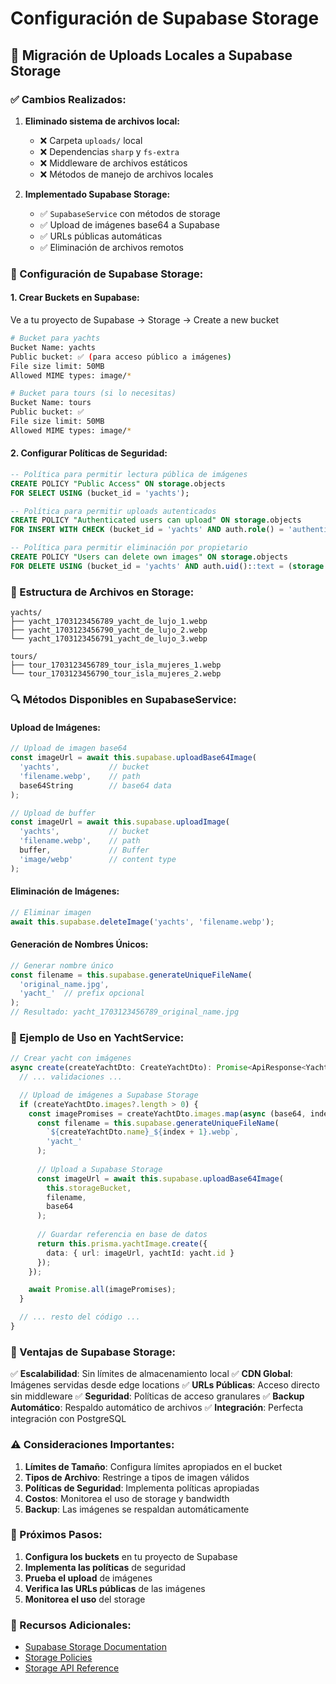 # Configuración de Supabase Storage

## 🚀 **Migración de Uploads Locales a Supabase Storage**

### **✅ Cambios Realizados:**

1. **Eliminado sistema de archivos local:**
   - ❌ Carpeta `uploads/` local
   - ❌ Dependencias `sharp` y `fs-extra`
   - ❌ Middleware de archivos estáticos
   - ❌ Métodos de manejo de archivos locales

2. **Implementado Supabase Storage:**
   - ✅ `SupabaseService` con métodos de storage
   - ✅ Upload de imágenes base64 a Supabase
   - ✅ URLs públicas automáticas
   - ✅ Eliminación de archivos remotos

### **🔧 Configuración de Supabase Storage:**

#### **1. Crear Buckets en Supabase:**

Ve a tu proyecto de Supabase → Storage → Create a new bucket

```bash
# Bucket para yachts
Bucket Name: yachts
Public bucket: ✅ (para acceso público a imágenes)
File size limit: 50MB
Allowed MIME types: image/*

# Bucket para tours (si lo necesitas)
Bucket Name: tours
Public bucket: ✅
File size limit: 50MB
Allowed MIME types: image/*
```

#### **2. Configurar Políticas de Seguridad:**

```sql
-- Política para permitir lectura pública de imágenes
CREATE POLICY "Public Access" ON storage.objects
FOR SELECT USING (bucket_id = 'yachts');

-- Política para permitir uploads autenticados
CREATE POLICY "Authenticated users can upload" ON storage.objects
FOR INSERT WITH CHECK (bucket_id = 'yachts' AND auth.role() = 'authenticated');

-- Política para permitir eliminación por propietario
CREATE POLICY "Users can delete own images" ON storage.objects
FOR DELETE USING (bucket_id = 'yachts' AND auth.uid()::text = (storage.foldername(name))[1]);
```

### **📁 Estructura de Archivos en Storage:**

```
yachts/
├── yacht_1703123456789_yacht_de_lujo_1.webp
├── yacht_1703123456790_yacht_de_lujo_2.webp
└── yacht_1703123456791_yacht_de_lujo_3.webp

tours/
├── tour_1703123456789_tour_isla_mujeres_1.webp
└── tour_1703123456790_tour_isla_mujeres_2.webp
```

### **🔍 Métodos Disponibles en SupabaseService:**

#### **Upload de Imágenes:**
```typescript
// Upload de imagen base64
const imageUrl = await this.supabase.uploadBase64Image(
  'yachts',           // bucket
  'filename.webp',    // path
  base64String        // base64 data
);

// Upload de buffer
const imageUrl = await this.supabase.uploadImage(
  'yachts',           // bucket
  'filename.webp',    // path
  buffer,             // Buffer
  'image/webp'        // content type
);
```

#### **Eliminación de Imágenes:**
```typescript
// Eliminar imagen
await this.supabase.deleteImage('yachts', 'filename.webp');
```

#### **Generación de Nombres Únicos:**
```typescript
// Generar nombre único
const filename = this.supabase.generateUniqueFileName(
  'original_name.jpg',
  'yacht_'  // prefix opcional
);
// Resultado: yacht_1703123456789_original_name.jpg
```

### **📝 Ejemplo de Uso en YachtService:**

```typescript
// Crear yacht con imágenes
async create(createYachtDto: CreateYachtDto): Promise<ApiResponse<Yacht>> {
  // ... validaciones ...

  // Upload de imágenes a Supabase Storage
  if (createYachtDto.images?.length > 0) {
    const imagePromises = createYachtDto.images.map(async (base64, index) => {
      const filename = this.supabase.generateUniqueFileName(
        `${createYachtDto.name}_${index + 1}.webp`,
        'yacht_'
      );
      
      // Upload a Supabase Storage
      const imageUrl = await this.supabase.uploadBase64Image(
        this.storageBucket,
        filename,
        base64
      );
      
      // Guardar referencia en base de datos
      return this.prisma.yachtImage.create({
        data: { url: imageUrl, yachtId: yacht.id }
      });
    });

    await Promise.all(imagePromises);
  }

  // ... resto del código ...
}
```

### **🎯 Ventajas de Supabase Storage:**

✅ **Escalabilidad**: Sin límites de almacenamiento local
✅ **CDN Global**: Imágenes servidas desde edge locations
✅ **URLs Públicas**: Acceso directo sin middleware
✅ **Seguridad**: Políticas de acceso granulares
✅ **Backup Automático**: Respaldo automático de archivos
✅ **Integración**: Perfecta integración con PostgreSQL

### **⚠️ Consideraciones Importantes:**

1. **Límites de Tamaño**: Configura límites apropiados en el bucket
2. **Tipos de Archivo**: Restringe a tipos de imagen válidos
3. **Políticas de Seguridad**: Implementa políticas apropiadas
4. **Costos**: Monitorea el uso de storage y bandwidth
5. **Backup**: Las imágenes se respaldan automáticamente

### **🚀 Próximos Pasos:**

1. **Configura los buckets** en tu proyecto de Supabase
2. **Implementa las políticas** de seguridad
3. **Prueba el upload** de imágenes
4. **Verifica las URLs públicas** de las imágenes
5. **Monitorea el uso** del storage

### **🔗 Recursos Adicionales:**

- [Supabase Storage Documentation](https://supabase.com/docs/guides/storage)
- [Storage Policies](https://supabase.com/docs/guides/storage/policies)
- [Storage API Reference](https://supabase.com/docs/reference/javascript/storage-createbucket) 